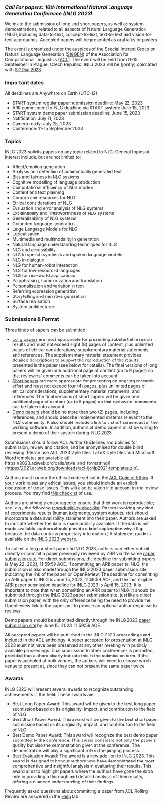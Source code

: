### **Call For papers: 16th International  Natural Language Generation Conference (INLG 2023*)*

We invite the submission of long and short papers, as well as system demonstrations, related to all aspects of Natural Language Generation (NLG), including data-to-text, concept-to-text, text-to-text and vision-to-text approaches. Accepted papers will be presented as oral talks or posters.

The event is organized under the auspices of the Special Interest Group on Natural Language Generation ([SIGGEN](https://aclweb.org/aclwiki/SIGGEN)) of the Association for Computational Linguistics ([ACL](https://aclweb.org/)). The event will be held from 11-15 September in Prague, Czech Republic. INLG 2023 will be (jointly) colocated with [SIGDial 2023](https://2023.sigdial.org/).


### **Important dates**

All deadlines are Anywhere on Earth (UTC-12)



* START system regular paper submission deadline: May 22, 2023
* ARR commitment to INLG deadline via START system: June 15, 2023
* START system demo paper submission deadline: June 15, 2023
* Notification: July 11, 2023
* Camera ready: July 25, 2023
* Conference: 11-15 September 2023


### **Topics**

INLG 2023 solicits papers on any topic related to NLG. General topics of interest include, but are not limited to:



* Affect/emotion generation
* Analysis and detection of automatically generated text
* Bias and fairness in NLG systems
* Cognitive modelling of language production
* Computational efficiency of NLG models
* Content and text planning
* Corpora and resources for NLG
* Ethical considerations of NLG
* Evaluation and error analysis of NLG systems
* Explainability and Trustworthiness of NLG systems
* Generalizability of NLG systems
* Grounded language generation
* Large Language Models for NLG
* Lexicalisation
* Multimedia and multimodality in generation
* Natural language understanding techniques for NLG
* NLG and accessibility
* NLG in speech synthesis and spoken language models
* NLG in dialogue
* NLG for human-robot interaction
* NLG for low-resourced languages
* NLG for real-world applications
* Paraphrasing, summarization and translation
* Personalisation and variation in text
* Referring expression generation
* Storytelling and narrative generation
* Surface realisation
* System architectures


### Submissions & Format

Three kinds of papers can be submitted:



* <span style="text-decoration:underline;">Long papers</span> are most appropriate for presenting substantial research results and must not exceed eight (8) pages of content, plus unlimited pages of ethical considerations, supplementary material statements, and references. The supplementary material statement provides detailed descriptions to support the reproduction of the results presented in the paper (see below for details). The final versions of long papers will be given one additional page of content (up to 9 pages) so that reviewers' comments can be taken into account.
* <span style="text-decoration:underline;">Short papers</span> are more appropriate for presenting an ongoing research effort and must not exceed four (4) pages, plus unlimited pages of ethical considerations, supplementary material statements, and references. The final versions of short papers will be given one additional page of content (up to 5 pages) so that reviewers' comments can be taken into account.
* <span style="text-decoration:underline;">Demo papers</span> should be no more than two (2) pages, including references, and should describe implemented systems relevant to the NLG community. It also should include a link to a short screencast of the working software. In addition, authors of demo papers must be willing to present a demo of their system during INLG 2023.

Submissions should follow [ACL Author Guidelines](https://www.aclweb.org/adminwiki/index.php?title=ACL_Author_Guidelines) and policies for submission, review and citation, and be anonymised for double blind reviewing. Please use ACL 2023 style files; LaTeX style files and Microsoft Word templates are available at[ https://2023.aclweb.org/calls/style_and_formatting/](https://2021.aclweb.org/downloads/acl-ijcnlp2021-templates.zip).

Authors must honour the ethical code set out in the [ACL Code of Ethics](https://www.aclweb.org/portal/content/acl-code-ethics). If your work raises any ethical issues, you should include an explicit discussion of those issues. This will also be taken into account in the review process. You may find [this checklist](https://aclrollingreview.org/responsibleNLPresearch/) of use.

Authors are strongly encouraged to ensure that their work is reproducible; see, e.g., the following [reproducibility checklist](https://2021.aclweb.org/calls/reproducibility-checklist/). Papers involving any kind of experimental results (human judgments, system outputs, etc) should incorporate a data availability statement into their paper. Authors are asked to indicate whether the data is made publicly available. If the data is not made available, authors should provide a brief explanation why. (E.g. because the data contains proprietary information.) A statement guide is available on the [INLG 2023 website](https://inlg2023.github.io/resource_statement.html).

To submit a long or short paper to INLG 2023, authors can either submit directly or commit a paper previously reviewed by ARR via the same [paper submission site](https://softconf.com/n/inlg2023/). For direct submissions, the deadline for submitting papers is May 22, 2023, 11:59:59 AOE. If committing an ARR paper to INLG, the submission is also made through the INLG 2023 paper submission site, indicating the link of the paper on OpenReview. The deadline for committing an ARR paper to INLG is June 15, 2023, 11:59:59 AOE, and the last eligible ARR paper submission deadline for INLG 2023 is April 15, 2023. It is important to note that when committing an ARR paper to INLG, it should be submitted through the INLG 2023 paper submission site, just like a direct submission paper, with the only difference being the need to provide the OpenReview link to the paper and to provide an optional author response to reviews.

Demo papers should be submitted directly through the INLG 2023 [paper submission site](https://softconf.com/n/inlg2023/) by June 15, 2023, 11:59:59 AOE.

All accepted papers will be published in the INLG 2023 proceedings and included in the ACL anthology. A paper accepted for presentation at INLG 2023 must not have been presented at any other meeting with publicly available proceedings. Dual submission to other conferences is permitted, provided that authors clearly indicate this in the submission form. If the paper is accepted at both venues, the authors will need to choose which venue to present at, since they can not present the same paper twice.


### **Awards**

INLG 2023 will present several awards to recognize outstanding achievements in the field. These awards are:



* Best Long Paper Award: This award will be given to the best long paper submission based on its originality, impact, and contribution to the field of NLG.
* Best Short Paper Award: This award will be given to the best short paper submission based on its originality, impact, and contribution to the field of NLG.
* Best Demo Paper Award: This award will recognize the best demo paper submitted to the conference. This award considers not only the paper's quality but also the demonstration given at the conference. The demonstration will play a significant role in the judging process.
* Best Evaluation Award: The award is a new addition to INLG 2023. This award is designed to honour authors who have demonstrated the most comprehensive and insightful analysis in evaluating their results. This award aims to highlight papers where the authors have gone the extra mile in providing a thorough and detailed analysis of their results, offering a nuanced understanding of their findings.

Frequently asked questions about committing a paper from ACL Rolling Review are answered in the [Help](https://inlg2023.github.io/help.html) tab.